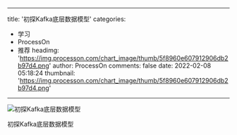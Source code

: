 
---
title: '初探Kafka底层数据模型'
categories: 
 - 学习
 - ProcessOn
 - 推荐
headimg: 'https://img.processon.com/chart_image/thumb/5f8960e607912906db2b97d4.png'
author: ProcessOn
comments: false
date: 2022-02-08 05:18:24
thumbnail: 'https://img.processon.com/chart_image/thumb/5f8960e607912906db2b97d4.png'
---

<div>   
<img class="thumb" alt="初探Kafka底层数据模型" src="https://img.processon.com/chart_image/thumb/5f8960e607912906db2b97d4.png" referrerpolicy="no-referrer">
<p>初探Kafka底层数据模型</p>  
</div>
            